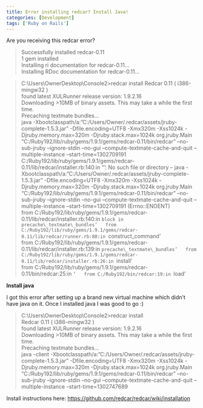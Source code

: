 ```yaml
---
title: Error installing redcar? Install Java!
categories: [Development]
tags: ['Ruby on Rails']
---
```



Are you receiving this redcar error?

>Successfully installed redcar-0.11  
1 gem installed  
Installing ri documentation for redcar-0.11…  
Installing RDoc documentation for redcar-0.11…  

>C:\Users\OwnerDesktop\Console2>redcar install 
Redcar 0.11 ( i386-mingw32 )  
found latest XULRunner release version: 1.9.2.16  
Downloading >10MB of binary assets. This may take a while the first time.  
Precaching textmate bundles…  
java -Xbootclasspath/a:”C:/Users/Owner/.redcar/assets/jruby-complete-1.5.3.jar” -Dfile.encoding=UTF8 -Xmx320m -Xss1024k -Djruby.memory.max=320m -Djruby.stack.max=1024k org.jruby.Main “C:/Ruby192/lib/ruby/gems/1.9.1/gems/redcar-0.11/bin/redcar” –no-sub-jruby –ignore-stdin –no-gui –compute-textmate-cache-and-quit –multiple-instance –start-time=1302709191  
C:/Ruby192/lib/ruby/gems/1.9.1/gems/redcar-0.11/lib/redcar/installer.rb:140:in “’: No such file or directory – java -Xbootclasspath/a:”C:/Users/Owner/.redcar/assets/jruby-complete-1.5.3.jar” -Dfile.encoding=UTF8 -Xmx320m -Xss1024k -Djruby.memory.max=320m -Djruby.stack.max=1024k org.jruby.Main “C:/Ruby192/lib/ruby/gems/1.9.1/gems/redcar-0.11/bin/redcar” –no-sub-jruby –ignore-stdin –no-gui –compute-textmate-cache-and-quit –multiple-instance –start-time=1302709191 (Errno::ENOENT)  
from C:/Ruby192/lib/ruby/gems/1.9.1/gems/redcar-0.11/lib/redcar/installer.rb:140:in `block in precache\_textmate\_bundles’  
from C:/Ruby192/lib/ruby/gems/1.9.1/gems/redcar-0.11/lib/redcar/runner.rb:80:in `construct_command’  
from C:/Ruby192/lib/ruby/gems/1.9.1/gems/redcar-0.11/lib/redcar/installer.rb:139:in `precache\_textmate\_bundles’  
from C:/Ruby192/lib/ruby/gems/1.9.1/gems/redcar-0.11/lib/redcar/installer.rb:26:in `install’  
from C:/Ruby192/lib/ruby/gems/1.9.1/gems/redcar-0.11/bin/redcar:25:in `‘  
from C:/Ruby192/bin/redcar:19:in `load’

**Install java**

I got this error after setting up a brand new virtual machine which didn’t have java on it. Once I installed java I was good to go :)

>C:\Users\OwnerDesktop\Console2>redcar install  
Redcar 0.11 ( i386-mingw32 )  
found latest XULRunner release version: 1.9.2.16  
Downloading >10MB of binary assets. This may take a while the first time.  
Precaching textmate bundles…  
java -client -Xbootclasspath/a:”C:/Users/Owner/.redcar/assets/jruby-complete-1.5.3.jar” -Dfile.encoding=UTF8 -Xmx320m -Xss1024k -Djruby.memory.max=320m -Djruby.stack.max=1024k org.jruby.Main “C:/Ruby192/lib/ruby/gems/1.9.1/gems/redcar-0.11/bin/redcar” –no-sub-jruby –ignore-stdin –no-gui –compute-textmate-cache-and-quit –multiple-instance –start-time=1302747689

Install instructions here:
https://github.com/redcar/redcar/wiki/installation
